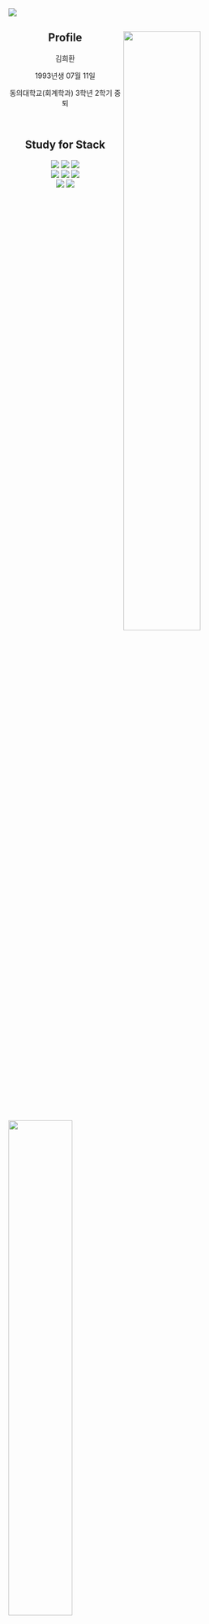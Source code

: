 
<img src="https://capsule-render.vercel.app/api?type=waving&color=auto&height=200&section=header&text=끊임없이%20배우는%20개발자&fontSize=70&animation=twinkling" />

<div>
  <img align='right' width=55% heigh=150px src="https://github-readme-stats.vercel.app/api?username=blankcodestack&theme=Defalt&hide_border=false&count_private=true&show_icons=true&custom_title=GitHub%20Stats"/>
  <div align='center'>
    <h2>Profile</h2>
    <p>김희환</p>
    <p>1993년생 07월 11일</p>
    <p> 동의대학교(회계학과) 3학년 2학기 중퇴<p>
  </div>
</div>
<br/>
<div>
  <img align='left' width=50% heigh=150px src="https://github-readme-stats.vercel.app/api/top-langs/?username=BlankCodeStack&langs_count=8&layout=compact"/>
  <div align='center'>   
    <h2>Study for Stack</h2> 
    <img  src="https://img.shields.io/badge/HTML5-E34F26?style=flat&logo=HTML5&logoColor=white" /> 
    <img  src="https://img.shields.io/badge/CSS-1572B6?style=flat&logo=CSS3&logoColor=white" /> 
    <img  src="https://img.shields.io/badge/JavaScript-F7DF1E?style=flat&logo=JavaScript&logoColor=white" /> <br/>
    <img  src="https://img.shields.io/badge/TypeScript-3178C6?style=flat&logo=TypeScript&logoColor=white" /> 
    <img  src="https://img.shields.io/badge/Node.js-339933?style=flat&logo=Node.js&logoColor=white" /> 
    <img  src="https://img.shields.io/badge/React-61DAFB?style=flat&logo=React&logoColor=white" /> <br/>
    <img  src="https://img.shields.io/badge/Vue.js-4FC08D?style=flat&logo=Vue.js&logoColor=white" /> 
    <img  src="https://img.shields.io/badge/Python-3776AB?style=flat&logo=Python&logoColor=white" />
  </div>
</div>


<table  align='center' width=100%>
  <tr>
    <td align='left'>
    <h3>활동</h3>
    <p>국비지원 웹 풀스텍 (프론트엔드 & 백엔드)과정 </p>
    <p>스파르타 코딩클럽 내배단 웹 과정 </p>
    <p>스파르타 코딩클럽 내배단 앱 과정 </p>
    <p>부스트코스 PY4E 과정 </p>
    <p>패스트캠퍼스 프론트엔드 과정 </p>
    <p>코딩애플 프론트엔드 과정</p>
    <p>제로베이스 프론트엔드 과정 부트캠프 </p>
    </td>
    <td align='center'>
    <h3>기간</h3>
    <p> 2021.04 ~ 2021.10 </p>
    <p> 2022.01 ~ 2022.02 </p>
    <p> 2022.01 ~ 2022.02 </p>
    <p> 2022.07 ~ 2022.08 </p>
    <p> 2022.08 ~ ing </p>
    <p> 2022.08 ~ ing </p>
    <p> 2022.10 ~ ing </p>
    </td>
    <td align='right'>
    <h3> 수료</h3>
    <p>✅</p>
    <p>✅</p>
    <p>✅</p>
    <p>✅</p>
    <p>❎</p>
    <p>❎</p>
    <p>❎</p>
    </td>
  </tr>
<table>
